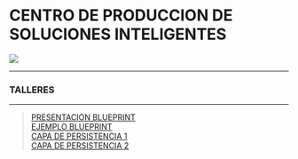 # CENTRO DE PRODUCCION DE SOLUCIONES INTELIGENTES
<link href="http://siomi.datasena.com/analitica/Estilo.css" rel="stylesheet" type="text/css" />

<img src="https://t.ly/6xdAk">
<br>
<HR><H3>TALLERES</H3><HR>



<!-- > -<a href="https://github.com/Jfegasu/CPSI/blob/main/APIREST.md">CONSUMIR SERVICIOS APIRESTS</a><BR> -->
>[PRESENTACION BLUEPRINT](http://t.ly/5jry2)<BR>
><a href="https://t.ly/5qqlo">EJEMPLO BLUEPRINT</a><BR>
><a href="https://t.ly/G3emX">CAPA DE PERSISTENCIA 1</a><BR>
><a href="https://t.ly/sI2bD">CAPA DE PERSISTENCIA 2</a><BR>


</ul>
 
